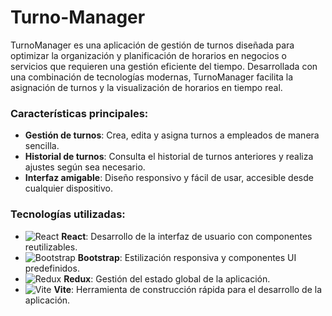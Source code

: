 # Turno-Manager
TurnoManager es una aplicación de gestión de turnos diseñada para optimizar la organización y planificación de horarios en negocios o servicios que requieren una gestión eficiente del tiempo. Desarrollada con una combinación de tecnologías modernas, TurnoManager facilita la asignación de turnos y la visualización de horarios en tiempo real.

### Características principales:
- **Gestión de turnos**: Crea, edita y asigna turnos a empleados de manera sencilla.
- **Historial de turnos**: Consulta el historial de turnos anteriores y realiza ajustes según sea necesario.
- **Interfaz amigable**: Diseño responsivo y fácil de usar, accesible desde cualquier dispositivo.

### Tecnologías utilizadas:
- ![React](https://img.shields.io/badge/React-61DAFB?style=for-the-badge&logo=react&logoColor=black) **React**: Desarrollo de la interfaz de usuario con componentes reutilizables.
- ![Bootstrap](https://img.shields.io/badge/Bootstrap-563D7C?style=for-the-badge&logo=bootstrap&logoColor=white) **Bootstrap**: Estilización responsiva y componentes UI predefinidos.
- ![Redux](https://img.shields.io/badge/Redux-764ABC?style=for-the-badge&logo=redux&logoColor=white) **Redux**: Gestión del estado global de la aplicación.
- ![Vite](https://img.shields.io/badge/Vite-646CFF?style=for-the-badge&logo=vite&logoColor=white) **Vite**: Herramienta de construcción rápida para el desarrollo de la aplicación.
